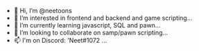 - 👋 Hi, I’m @neetoons
- 👀 I’m interested in frontend and backend and game scripting...
- 🌱 I’m currently learning javascript, SQL and pawn...
- 💞️ I’m looking to collaborate on samp/pawn scripting...
- 📫 I'm on Discord: 'Neet#1072 ...
